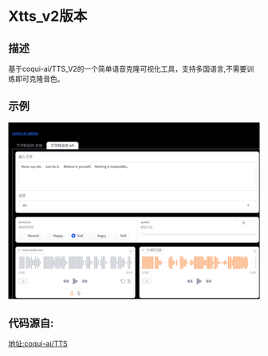 # Xtts_v2版本

## 描述

基于coqui-ai/TTS_V2的一个简单语音克隆可视化工具，支持多国语言,不需要训练即可克隆音色。


## 示例
 ![1.png](source/asset/1.png)
 

## 代码源自:

[地址:coqui-ai/TTS](https://github.com/coqui-ai/TTS)